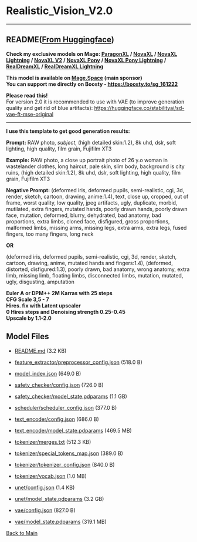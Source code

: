 
# Realistic_Vision_V2.0
---


## README([From Huggingface](https://huggingface.co/SG161222/Realistic_Vision_V2.0))


<strong>Check my exclusive models on Mage: </strong><a href="https://www.mage.space/play/4371756b27bf52e7a1146dc6fe2d969c" rel="noopener noreferrer nofollow"><strong>ParagonXL</strong></a><strong> / </strong><a href="https://www.mage.space/play/df67a9f27f19629a98cb0fb619d1949a" rel="noopener noreferrer nofollow"><strong>NovaXL</strong></a><strong> / </strong><a href="https://www.mage.space/play/d8db06ae964310acb4e090eec03984df" rel="noopener noreferrer nofollow"><strong>NovaXL Lightning</strong></a><strong> / </strong><a href="https://www.mage.space/play/541da1e10976ab82976a5cacc770a413" rel="noopener noreferrer nofollow"><strong>NovaXL V2</strong></a><strong> / </strong><a href="https://www.mage.space/play/a56d2680c464ef25b8c66df126b3f706" rel="noopener noreferrer nofollow"><strong>NovaXL Pony</strong></a><strong> / </strong><a href="https://www.mage.space/play/b0ab6733c3be2408c93523d57a605371" rel="noopener noreferrer nofollow"><strong>NovaXL Pony Lightning</strong></a><strong> / </strong><a href="https://www.mage.space/play/e3b01cd493ed86ed8e4708751b1c9165" rel="noopener noreferrer nofollow"><strong>RealDreamXL</strong></a><strong> / </strong><a href="https://www.mage.space/play/ef062fc389c3f8723002428290c1158c" rel="noopener noreferrer nofollow"><strong>RealDreamXL Lightning</strong></a></p>
<b>This model is available on <a href="https://www.mage.space/">Mage.Space</a> (main sponsor)</b><br>
<b>You can support me directly on Boosty - https://boosty.to/sg_161222</b><br>

<b>Please read this!</b><br>
For version 2.0 it is recommended to use with VAE (to improve generation quality and get rid of blue artifacts): https://huggingface.co/stabilityai/sd-vae-ft-mse-original<br>

<hr/>

<b>I use this template to get good generation results:

Prompt:</b>
RAW photo, *subject*, (high detailed skin:1.2), 8k uhd, dslr, soft lighting, high quality, film grain, Fujifilm XT3

<b>Example:</b> RAW photo, a close up portrait photo of 26 y.o woman in wastelander clothes, long haircut, pale skin, slim body, background is city ruins, (high detailed skin:1.2), 8k uhd, dslr, soft lighting, high quality, film grain, Fujifilm XT3


<b>Negative Prompt:</b>
(deformed iris, deformed pupils, semi-realistic, cgi, 3d, render, sketch, cartoon, drawing, anime:1.4), text, close up, cropped, out of frame, worst quality, low quality, jpeg artifacts, ugly, duplicate, morbid, mutilated, extra fingers, mutated hands, poorly drawn hands, poorly drawn face, mutation, deformed, blurry, dehydrated, bad anatomy, bad proportions, extra limbs, cloned face, disfigured, gross proportions, malformed limbs, missing arms, missing legs, extra arms, extra legs, fused fingers, too many fingers, long neck<br>

<b>OR</b><br>

(deformed iris, deformed pupils, semi-realistic, cgi, 3d, render, sketch, cartoon, drawing, anime, mutated hands and fingers:1.4), (deformed, distorted, disfigured:1.3), poorly drawn, bad anatomy, wrong anatomy, extra limb, missing limb, floating limbs, disconnected limbs, mutation, mutated, ugly, disgusting, amputation

<b>Euler A or DPM++ 2M Karras with 25 steps<br>
CFG Scale 3,5 - 7<br>
Hires. fix with Latent upscaler<br>
0 Hires steps and Denoising strength 0.25-0.45<br>
Upscale by 1.1-2.0</b>



## Model Files

- [README.md](https://paddlenlp.bj.bcebos.com/models/community/SG161222/Realistic_Vision_V2.0/README.md) (3.2 KB)

- [feature_extractor/preprocessor_config.json](https://paddlenlp.bj.bcebos.com/models/community/SG161222/Realistic_Vision_V2.0/feature_extractor/preprocessor_config.json) (518.0 B)

- [model_index.json](https://paddlenlp.bj.bcebos.com/models/community/SG161222/Realistic_Vision_V2.0/model_index.json) (649.0 B)

- [safety_checker/config.json](https://paddlenlp.bj.bcebos.com/models/community/SG161222/Realistic_Vision_V2.0/safety_checker/config.json) (726.0 B)

- [safety_checker/model_state.pdparams](https://paddlenlp.bj.bcebos.com/models/community/SG161222/Realistic_Vision_V2.0/safety_checker/model_state.pdparams) (1.1 GB)

- [scheduler/scheduler_config.json](https://paddlenlp.bj.bcebos.com/models/community/SG161222/Realistic_Vision_V2.0/scheduler/scheduler_config.json) (377.0 B)

- [text_encoder/config.json](https://paddlenlp.bj.bcebos.com/models/community/SG161222/Realistic_Vision_V2.0/text_encoder/config.json) (686.0 B)

- [text_encoder/model_state.pdparams](https://paddlenlp.bj.bcebos.com/models/community/SG161222/Realistic_Vision_V2.0/text_encoder/model_state.pdparams) (469.5 MB)

- [tokenizer/merges.txt](https://paddlenlp.bj.bcebos.com/models/community/SG161222/Realistic_Vision_V2.0/tokenizer/merges.txt) (512.3 KB)

- [tokenizer/special_tokens_map.json](https://paddlenlp.bj.bcebos.com/models/community/SG161222/Realistic_Vision_V2.0/tokenizer/special_tokens_map.json) (389.0 B)

- [tokenizer/tokenizer_config.json](https://paddlenlp.bj.bcebos.com/models/community/SG161222/Realistic_Vision_V2.0/tokenizer/tokenizer_config.json) (840.0 B)

- [tokenizer/vocab.json](https://paddlenlp.bj.bcebos.com/models/community/SG161222/Realistic_Vision_V2.0/tokenizer/vocab.json) (1.0 MB)

- [unet/config.json](https://paddlenlp.bj.bcebos.com/models/community/SG161222/Realistic_Vision_V2.0/unet/config.json) (1.4 KB)

- [unet/model_state.pdparams](https://paddlenlp.bj.bcebos.com/models/community/SG161222/Realistic_Vision_V2.0/unet/model_state.pdparams) (3.2 GB)

- [vae/config.json](https://paddlenlp.bj.bcebos.com/models/community/SG161222/Realistic_Vision_V2.0/vae/config.json) (827.0 B)

- [vae/model_state.pdparams](https://paddlenlp.bj.bcebos.com/models/community/SG161222/Realistic_Vision_V2.0/vae/model_state.pdparams) (319.1 MB)


[Back to Main](../../)